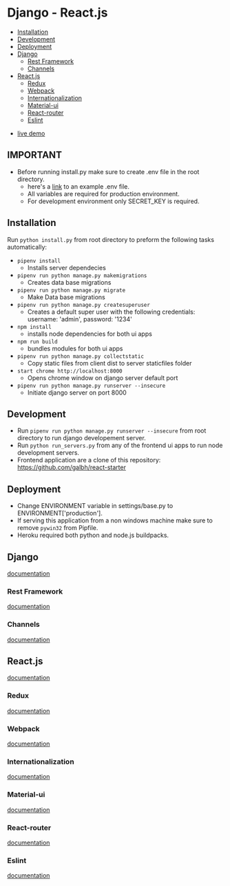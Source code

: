 # Django - React.js #
- [Installation](#Installation)
- [Development](#Development)
- [Deployment](#Deployment)
- [Django](#Django)
  * [Rest Framework](#Rest-Framework)
  * [Channels](#Channels)
- [React.js](#React.js)
  * [Redux](#Redux)
  * [Webpack](#Webpack)
  * [Internationalization](#Internationalization)
  * [Material-ui](#Material-ui)	
  * [React-router](#React-router)
  * [Eslint](#Eslint)

<!-- toc -->

* [live demo](https://django-react-seed.herokuapp.com)

## IMPORTANT

- Before running install.py make sure to create .env file in the root directory.
    * here's a [link](https://github.com/galbh/dotfiles/blob/master/.env) to an example .env file. 
    * All variables are required for production environment.
    * For development environment only SECRET_KEY is required.

<a id="Installation">

## Installation

Run `python install.py` from root directory to preform the following tasks automatically:

- `pipenv install`
	* Installs server dependecies
- `pipenv run python manage.py makemigrations`
	* Creates data base migrations
- `pipenv run python manage.py migrate`
	* Make Data base migrations
- `pipenv run python manage.py createsuperuser`
	* Creates a default super user with the following credentials: username: 'admin', password: '1234'
- `npm install`
	* installs node dependencies for both ui apps
- `npm run build`
	* bundles modules for both ui apps
- `pipenv run python manage.py collectstatic`
	* Copy static files from client dist to server staticfiles folder
- `start chrome http://localhost:8000`
	* Opens chrome window on django server default port
- `pipenv run python manage.py runserver --insecure`
	* Initiate django server on port 8000


<a id="Development">

## Development

- Run `pipenv run python manage.py runserver --insecure` from root directory to run django developement server.
- Run `python run_servers.py` from any of the frontend ui apps to run node development servers.
- Frontend application are a clone of this repository: https://github.com/galbh/react-starter

<a id="Deployment">


## Deployment

- Change ENVIRONMENT variable in settings/base.py to ENVIRONMENT['production'].
- If serving this application from a non windows machine make sure to remove `pywin32` from Pipfile.
- Heroku required both python and node.js buildpacks.


<a id="Django">

## Django

<a href="https://docs.djangoproject.com/en/2.0/" target="_blank">documentation</a>


<a id="Rest-Framework">

### Rest Framework

<a href="http://www.django-rest-framework.org/" target="_blank">documentation</a>


<a id="Channels">

### Channels

<a href="https://channels.readthedocs.io/en/latest/" target="_blank">documentation</a>


<a id="React.js">

## React.js

<a href="https://reactjs.org/docs/getting-started.html" target="_blank">documentation</a>


<a id="Redux">

### Redux

<a href="https://redux.js.org/basics/usagewithreact" target="_blank">documentation</a>


<a id="Webpack">

### Webpack

<a href="https://webpack.js.org/" target="_blank">documentation</a>


<a id="Internationalization">

### Internationalization

<a href="https://github.com/i18next/react-i18next" target="_blank">documentation</a>


<a id="Material-ui">

### Material-ui

<a href="https://material-ui.com/" target="_blank">documentation</a>


<a id="React-router">

### React-router

<a href="https://knowbody.github.io/react-router-docs/" target="_blank">documentation</a>


<a id="Eslint">

### Eslint
<a href="https://www.npmjs.com/package/eslint-config-airbnb" target="_blank">documentation</a>
